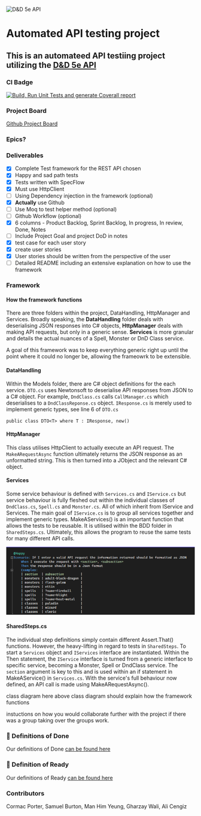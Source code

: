 <img
src="https://www.dnd5eapi.co/public/favicon.ico" alt="D&D 5e API" width= 300>

# Automated API testing project

## This is an automateed API testiing project utilizing the [D&D 5e API](https://www.dnd5eapi.co/docs/#overview)

### CI Badge

[![Build, Run Unit Tests and generate Coverall report](https://github.com/MugillaGurilla/APi-Project/actions/workflows/CIMerge.yml/badge.svg)](https://github.com/MugillaGurilla/APi-Project/actions/workflows/CIMerge.yml)

### Project Board

[Github Project Board](https://github.com/users/MugillaGurilla/projects/1)

### Epics?

### Deliverables

- [X] Complete Test framework for the REST API chosen
- [X] Happy and sad path tests
- [X] Tests written with SpecFlow
- [X] Must use HttpClient
- [ ] Using Dependency injection in the framework (optional)
- [X] **Actually** use Github
- [ ] Use Moq to test helper method (optional)
- [ ] Github Workflow (optional)
- [X] 6 columns - Product Backlog, Sprint Backlog, In progress, In review, Done, Notes
- [ ] Include Project Goal and project DoD in notes
- [X] test case for each user story
- [X] create user stories
- [X] User stories should be written from the perspective of the user
- [ ] Detailed README including an extensive explanation on how to use the framework

### Framework

#### How the framework functions

There are three folders within the project, DataHandling, HttpManager and Services. Broadly speaking, the **DataHandling** folder
deals with deserialising JSON responses into C# objects, **HttpManager** deals with making API requests, but only in a generic sense.
**Services** is more granular and details the actual nuances of a Spell, Monster or DnD Class service.

A goal of this framework was to keep everything generic right up until the point where it could no longer be, allowing the frameowrk
to be extensible.

#### DataHandling

Within the Models folder, there are C# object definitions for the each service. `DTO.cs` uses Newtonsoft to deserialise API responses from JSON to
a C# object. For example, `DndClass.cs` calls `CallManager.cs` which deserialises to a `DndClassReponse.cs` object. `IResponse.cs` is
merely used to implement generic types, see line 6 of `DTO.cs`

```
public class DTO<T> where T : IResponse, new()
```

#### HttpManager

This class utilises HttpClient to actually execute an API request. The `MakeARequestAsync` function ultimately returns the JSON
response as an unformatted string. This is then turned into a JObject and the relevant C# object.

#### Services

Some service behaviour is defined with `Services.cs` and `IService.cs` but service behaviour is fully fleshed out within the
individual classes of `DndClass.cs`, `Spell.cs` and `Monster.cs`. All of which inherit from IService and Services. The main goal of
`IService.cs` is to group all services together and implement generic types. MakeAServices() is an important function that allows
the tests to be reusable. It is utilised within the BDD folder in `SharedSteps.cs`. Ultimately, this allows the program to reuse the
same tests for many different API calls.

![20230417_145445_MicrosoftTeams-image.png](readme-assets/20230417_145445_MicrosoftTeams-image.png)

#### SharedSteps.cs

The individual step definitions simply contain different Assert.That() functions. However, the heavy-lifting in regard to tests in `SharedSteps`.
To start a `Services` object and `IServices` interface are instantiated. Within the Then statement, the
`IService` interface is turned from a generic interface to specific service, becoming a Monster, Spell or DndClass service. The `section` argument
is key to this and is used within
an if statement in MakeAService() in `Services.cs`. With the service's full behaviour now defined, an API call is made using MakeARequestAsync().

class diagram here
above class diagram should explain how the framework functions

instuctions on how you would collaborate further with the project if there was a group taking over the groups work.

### 💭 Definitions of Done

Our definitions of Done [can be found here](https://github.com/users/MugillaGurilla/projects/1/views/1?pane=issue&itemId=25643413)

### 💭 Definition of Ready

Our definitions of Ready [can be found here](https://github.com/users/MugillaGurilla/projects/1/views/1?pane=issue&itemId=25643451)

### Contributors

Cormac Porter, Samuel Burton, Man Him Yeung, Gharzay Wali, Ali Cengiz
